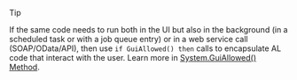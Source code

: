 > [!TIP]  
> If the same code needs to run both in the UI but also in the background (in a scheduled task or with a job queue entry) or in a web service call (SOAP/OData/API), then use `if GuiAllowed() then` calls to encapsulate AL code that interact with the user. Learn more in [System.GuiAllowed() Method](../methods-auto/system/system-guiallowed-method.md).